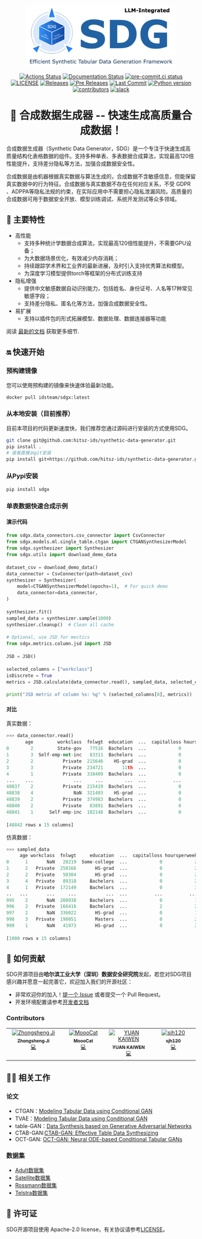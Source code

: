 <div align="center">
  <img src="assets/sdg_logo.png" width="400" >
</div>

<div align="center">
<p align="center">

<p align="center">
<a href="https://github.com/hitsz-ids/synthetic-data-generator/actions"><img alt="Actions Status" src="https://github.com/hitsz-ids/synthetic-data-generator/actions/workflows/python-package.yml/badge.svg"></a>
<a href='https://synthetic-data-generator.readthedocs.io/en/latest/?badge=latest'><img src='https://readthedocs.org/projects/synthetic-data-generator/badge/?version=latest' alt='Documentation Status' /></a>
<a href="https://results.pre-commit.ci/latest/github/hitsz-ids/synthetic-data-generator/main"><img alt="pre-commit.ci status" src="https://results.pre-commit.ci/badge/github/hitsz-ids/synthetic-data-generator/main.svg"></a>
<a href="https://github.com/hitsz-ids/synthetic-data-generator/blob/main/LICENSE"><img alt="LICENSE" src="https://img.shields.io/github/license/hitsz-ids/synthetic-data-generator"></a>
<a href="https://github.com/hitsz-ids/synthetic-data-generator/releases/"><img alt="Releases" src="https://img.shields.io/github/v/release/hitsz-ids/synthetic-data-generator"></a>
<a href="https://github.com/hitsz-ids/synthetic-data-generator/releases/"><img alt="Pre Releases" src="https://img.shields.io/github/v/release/hitsz-ids/synthetic-data-generator?include_prereleases&label=pre-release&logo=github"></a>
<a href="https://github.com/hitsz-ids/synthetic-data-generator"><img alt="Last Commit" src="https://img.shields.io/github/last-commit/hitsz-ids/synthetic-data-generator"></a>
<a href="https://github.com/hitsz-ids/synthetic-data-generator"><img alt="Python version" src="https://img.shields.io/pypi/pyversions/sdgx"></a>
<a href="https://github.com/hitsz-ids/synthetic-data-generator/contributors"><img alt="contributors" src="https://img.shields.io/github/all-contributors/hitsz-ids/synthetic-data-generator?color=ee8449&style=flat-square"></a>
<a href="https://join.slack.com/t/hitsz-ids/shared_invite/zt-2395mt6x2-dwf0j_423QkAgGvlNA5E1g"><img alt="slack" src="https://img.shields.io/badge/slack-join%20chat-ff69b4.svg?style=flat-square"></a>
</p>

# 🚀 合成数据生成器 -- 快速生成高质量合成数据！

</p>
</div>

合成数据生成器（Synthetic Data Generator，SDG）是一个专注于快速生成高质量结构化表格数据的组件。支持多种单表、多表数据合成算法，实现最高120倍性能提升，支持差分隐私等方法，加强合成数据安全性。

合成数据是由机器根据真实数据与算法生成的，合成数据不含敏感信息，但能保留真实数据中的行为特征。合成数据与真实数据不存在任何对应关系，不受 GDPR 、ADPPA等隐私法规的约束，在实际应用中不需要担心隐私泄漏风险。高质量的合成数据可用于数据安全开放、模型训练调试、系统开发测试等众多领域。

## 🎉 主要特性

- 高性能
  - 支持多种统计学数据合成算法，实现最高120倍性能提升，不需要GPU设备；
  - 为大数据场景优化，有效减少内存消耗；
  - 持续跟踪学术界和工业界的最新进展，及时引入支持优秀算法和模型。
  - 为深度学习模型提供torch等框架的分布式训练支持
- 隐私增强
  - 提供中文敏感数据自动识别能力，包括姓名、身份证号、人名等17种常见敏感字段；
  - 支持差分隐私、匿名化等方法，加强合成数据安全性。
- 易扩展
  - 支持以插件包的形式拓展模型、数据处理、数据连接器等功能

阅读 [最新的文档](https://synthetic-data-generator.readthedocs.io/en/latest/) 获取更多细节.

## 🔛 快速开始

### 预构建镜像

您可以使用预构建的镜像来快速体验最新功能。

```bash
docker pull idsteam/sdgx:latest
```

### 从本地安装（目前推荐）

目前本项目的代码更新速度快，我们推荐您通过源码进行安装的方式使用SDG。

```bash
git clone git@github.com:hitsz-ids/synthetic-data-generator.git
pip install .
# 或者直接从git安装
pip install git+https://github.com/hitsz-ids/synthetic-data-generator.git
```

### 从Pypi安装

```bash
pip install sdgx
```

### 单表数据快速合成示例

#### 演示代码

```python
from sdgx.data_connectors.csv_connector import CsvConnector
from sdgx.models.ml.single_table.ctgan import CTGANSynthesizerModel
from sdgx.synthesizer import Synthesizer
from sdgx.utils import download_demo_data

dataset_csv = download_demo_data()
data_connector = CsvConnector(path=dataset_csv)
synthesizer = Synthesizer(
    model=CTGANSynthesizerModel(epochs=1),  # For quick demo
    data_connector=data_connector,
)

synthesizer.fit()
sampled_data = synthesizer.sample(1000)
synthesizer.cleanup()  # Clean all cache

# Optional, use JSD for mectics
from sdgx.metrics.column.jsd import JSD

JSD = JSD()

selected_columns = ["workclass"]
isDiscrete = True
metrics = JSD.calculate(data_connector.read(), sampled_data, selected_columns, isDiscrete)

print("JSD metric of column %s: %g" % (selected_columns[0], metrics))
```

#### 对比

真实数据：

```python
>>> data_connector.read()
       age         workclass  fnlwgt  education  ...  capitalloss hoursperweek native-country  class
0        2         State-gov   77516  Bachelors  ...            0            2  United-States  <=50K
1        3  Self-emp-not-inc   83311  Bachelors  ...            0            0  United-States  <=50K
2        2           Private  215646    HS-grad  ...            0            2  United-States  <=50K
3        3           Private  234721       11th  ...            0            2  United-States  <=50K
4        1           Private  338409  Bachelors  ...            0            2           Cuba  <=50K
...    ...               ...     ...        ...  ...          ...          ...            ...    ...
48837    2           Private  215419  Bachelors  ...            0            2  United-States  <=50K
48838    4               NaN  321403    HS-grad  ...            0            2  United-States  <=50K
48839    2           Private  374983  Bachelors  ...            0            3  United-States  <=50K
48840    2           Private   83891  Bachelors  ...            0            2  United-States  <=50K
48841    1      Self-emp-inc  182148  Bachelors  ...            0            3  United-States   >50K

[48842 rows x 15 columns]

```

仿真数据：

```python
>>> sampled_data
     age workclass  fnlwgt     education  ...  capitalloss hoursperweek native-country  class
0      1       NaN   28219  Some-college  ...            0            2    Puerto-Rico  <=50K
1      2   Private  250166       HS-grad  ...            0            2  United-States   >50K
2      2   Private   50304       HS-grad  ...            0            2  United-States  <=50K
3      4   Private   89318     Bachelors  ...            0            2    Puerto-Rico   >50K
4      1   Private  172149     Bachelors  ...            0            3  United-States  <=50K
..   ...       ...     ...           ...  ...          ...          ...            ...    ...
995    2       NaN  208938     Bachelors  ...            0            1  United-States  <=50K
996    2   Private  166416     Bachelors  ...            2            2  United-States  <=50K
997    2       NaN  336022       HS-grad  ...            0            1  United-States  <=50K
998    3   Private  198051       Masters  ...            0            2  United-States   >50K
999    1       NaN   41973       HS-grad  ...            0            2  United-States  <=50K

[1000 rows x 15 columns]
```

## 🤝  如何贡献

SDG开源项目由**哈尔滨工业大学（深圳）数据安全研究院**发起，若您对SDG项目感兴趣并愿意一起完善它，欢迎加入我们的开源社区：

- 非常欢迎你的加入！[提一个 Issue](https://github.com/hitsz-ids/synthetic-data-generator/issues/new) 或者提交一个 Pull Request。
- 开发环境配置请参考[开发者文档](./CONTRIBUTING.md)

### Contributors

<!-- ALL-CONTRIBUTORS-LIST:START - Do not remove or modify this section -->

<!-- prettier-ignore-start -->

<!-- markdownlint-disable -->

<table>
  <tbody>
    <tr>
      <td align="center" valign="top" width="14.28%"><a href="https://wh1isper.github.io/"><img src="https://avatars.githubusercontent.com/u/43375501?v=4?s=100" width="100px;" alt="Zhongsheng Ji"/><br /><sub><b>Zhongsheng Ji</b></sub></a><br /><a href="#code-Wh1isper" title="Code">💻</a></td>
      <td align="center" valign="top" width="14.28%"><a href="https://github.com/MooooCat"><img src="https://avatars.githubusercontent.com/u/141886018?v=4?s=100" width="100px;" alt="MoooCat"/><br /><sub><b>MoooCat</b></sub></a><br /><a href="#code-MooooCat" title="Code">💻</a></td>
      <td align="center" valign="top" width="14.28%"><a href="https://github.com/joeyscave"><img src="https://avatars.githubusercontent.com/u/72662648?v=4?s=100" width="100px;" alt="YUAN KAIWEN"/><br /><sub><b>YUAN KAIWEN</b></sub></a><br /><a href="#code-joeyscave" title="Code">💻</a></td>
      <td align="center" valign="top" width="14.28%"><a href="https://github.com/sjh120"><img src="https://avatars.githubusercontent.com/u/86507761?v=4?s=100" width="100px;" alt="sjh120"/><br /><sub><b>sjh120</b></sub></a><br /><a href="#code-sjh120" title="Code">💻</a></td>
    </tr>
  </tbody>
</table>

<!-- markdownlint-restore -->

<!-- prettier-ignore-end -->

<!-- ALL-CONTRIBUTORS-LIST:END -->

## 👩‍🎓 相关工作

### 论文

- CTGAN：[Modeling Tabular Data using Conditional GAN](https://proceedings.neurips.cc/paper/2019/hash/254ed7d2de3b23ab10936522dd547b78-Abstract.html)
- TVAE：[Modeling Tabular Data using Conditional GAN](https://proceedings.neurips.cc/paper/2019/hash/254ed7d2de3b23ab10936522dd547b78-Abstract.html)
- table-GAN：[Data Synthesis based on Generative Adversarial Networks](https://arxiv.org/pdf/1806.03384.pdf)
- CTAB-GAN:[CTAB-GAN: Effective Table Data Synthesizing](https://proceedings.mlr.press/v157/zhao21a/zhao21a.pdf)
- OCT-GAN: [OCT-GAN: Neural ODE-based Conditional Tabular GANs](https://arxiv.org/pdf/2105.14969.pdf)

### 数据集

- [Adult数据集](http://archive.ics.uci.edu/ml/datasets/adult)
- [Satellite数据集](http://archive.ics.uci.edu/dataset/146/statlog+landsat+satellite)
- [Rossmann数据集](https://www.kaggle.com/competitions/rossmann-store-sales/data)
- [Telstra数据集](https://www.kaggle.com/competitions/telstra-recruiting-network/data)

## 📄 许可证

SDG开源项目使用 Apache-2.0 license，有关协议请参考[LICENSE](https://github.com/hitsz-ids/synthetic-data-generator/blob/main/LICENSE)。
